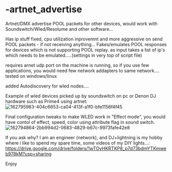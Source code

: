 # -artnet_advertise
Artnet/DMX  advertise POOL  packets for  other devices, would work with Soundswitch/Wled/Resolume and other software...

Has ip stuff fixed, cpu utilization inprovemnt and more aggressive on send POOL packets - if not receiving anything...
Fakes/emulates POOL responses for devices which is not supporting POOL replay.
as input takes a list of ip's which needs to be emulated.....(settings in very top of script file)

requires arnet udp port on the machine is running, so if you use few applications, you would need few network addapters to same network....
tested on windows/linux

added Autodiscovery for wled nodes....

Example of wled devices picked up by soundswitch on pc or Denon DJ hardware such as Prime4 using artnet:
![162795983-404c6653-ca04-413f-a1f0-bfe1156f4f45](https://user-images.githubusercontent.com/41810641/169350926-30de440a-89ab-473a-a00f-d007b69fe7da.png)

Final configuration tweaks to make WLED work in "Effect mode", you would have contol of effect, speed, color using attribute flag in sound switch.
![162794864-2bb994d2-0683-4829-b67c-9973fafe42e8](https://user-images.githubusercontent.com/41810641/169350928-1194e99c-b823-4c44-a9a4-ca4656dcad61.png)



If you ask why? I am an engineer (network), and DJ+lightning is my hobby where i like to spend my spare time, some videos of my DIY lights...:
https://drive.google.com/drive/folders/1wTOyHKRTKP8_p7d73bdmYTKmweb978kM?usp=sharing

Enjoy
